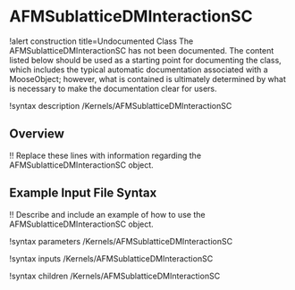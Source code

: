 # AFMSublatticeDMInteractionSC

!alert construction title=Undocumented Class
The AFMSublatticeDMInteractionSC has not been documented. The content listed below should be used as a starting point for
documenting the class, which includes the typical automatic documentation associated with a
MooseObject; however, what is contained is ultimately determined by what is necessary to make the
documentation clear for users.

!syntax description /Kernels/AFMSublatticeDMInteractionSC

## Overview

!! Replace these lines with information regarding the AFMSublatticeDMInteractionSC object.

## Example Input File Syntax

!! Describe and include an example of how to use the AFMSublatticeDMInteractionSC object.

!syntax parameters /Kernels/AFMSublatticeDMInteractionSC

!syntax inputs /Kernels/AFMSublatticeDMInteractionSC

!syntax children /Kernels/AFMSublatticeDMInteractionSC
